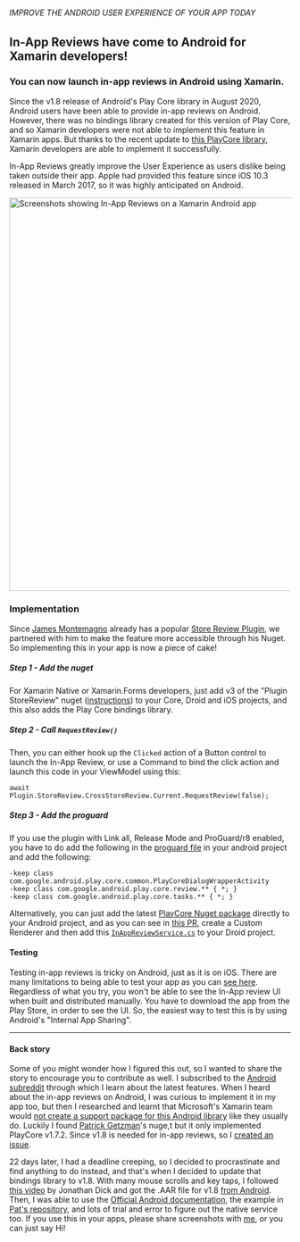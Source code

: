 ###### IMPROVE THE ANDROID USER EXPERIENCE OF YOUR APP TODAY
## In-App Reviews have come to Android for Xamarin developers!
### You can now launch in-app reviews in Android using Xamarin.

Since the v1.8 release of Android's Play Core library in August 2020, Android users have been able to provide in-app reviews on Android. However, there was no bindings library created for this version of Play Core, and so Xamarin developers were not able to implement this feature in Xamarin apps. But thanks to the recent update to [this PlayCore library](https://github.com/PatGet/XamarinPlayCoreUpdater), Xamarin developers are able to implement it successfully.

In-App Reviews greatly improve the User Experience as users dislike being taken outside their app. Apple had provided this feature since iOS 10.3 released in March 2017, so it was highly anticipated on Android.

<img width="705" alt="Screenshots showing In-App Reviews on a Xamarin Android app" src="https://user-images.githubusercontent.com/8262287/93619419-8802e580-f9a6-11ea-9c80-920f8a3fb196.png">

### Implementation

Since [James Montemagno](https://twitter.com/JamesMontemagno) already has a popular [Store Review Plugin](https://www.nuget.org/packages/Plugin.StoreReview/), we partnered with him to make the feature more accessible through his Nuget. So implementing this in your app is now a piece of cake! 

##### Step 1 - Add the nuget
For Xamarin Native or Xamarin.Forms developers, just add v3 of the "Plugin StoreReview" nuget ([instructions](https://docs.microsoft.com/en-us/visualstudio/mac/nuget-walkthrough)) to your Core, Droid and iOS projects, and this also adds the Play Core bindings library.

##### Step 2 - Call `RequestReview()`
Then, you can either hook up the `Clicked` action of a Button control to launch the In-App Review, or use a Command to bind the click action and launch this code in your ViewModel using this:
```
await Plugin.StoreReview.CrossStoreReview.Current.RequestReview(false);
```

##### Step 3 - Add the proguard
If you use the plugin with Link all, Release Mode and ProGuard/r8 enabled, you have to do add the following in the [proguard file](https://docs.microsoft.com/en-us/xamarin/android/deploy-test/release-prep/proguard) in your android project and add the following: 
```
-keep class com.google.android.play.core.common.PlayCoreDialogWrapperActivity
-keep class com.google.android.play.core.review.** { *; }
-keep class com.google.android.play.core.tasks.** { *; }
```

Alternatively, you can just add the latest [PlayCore Nuget package](https://www.nuget.org/packages/PlayCore/) directly to your Android project, and as you can see in [this PR](https://github.com/PatGet/XamarinPlayCoreUpdater/pull/5), create a Custom Renderer and then add this [`InAppReviewService.cs`](https://gist.github.com/saamerm/bc3f7bd9e96bd4b027ddfaec3a0876a8) to your Droid project.

#### Testing
Testing in-app reviews is tricky on Android, just as it is on iOS. There are many limitations to being able to test your app as you can [see here](https://developer.android.com/guide/playcore/in-app-review/test). Regardless of what you try, you won't be able to see the In-App review UI when built and distributed manually. You have to download the app from the Play Store, in order to see the UI. So, the easiest way to test this is by using Android's "Internal App Sharing". 

---

#### Back story
Some of you might wonder how  I figured this out, so I wanted to share the story to encourage you to contribute as well. I subscribed to the [Android subreddit](https://www.reddit.com/r/androiddev/) through which I learn about the latest features. When I heard about the in-app reviews on Android, I was curious to implement it in my app too, but then I researched and learnt that Microsoft's Xamarin team would [not create a support package for this Android library](https://github.com/xamarin/GooglePlayServicesComponents/issues/221) like they usually do. Luckily I found [Patrick Getzman](https://github.com/PatGet)'s nuge,t but it only implemented PlayCore v1.7.2. Since v1.8 is needed for in-app reviews, so I [created an issue](https://github.com/PatGet/XamarinPlayCoreUpdater/issues/2). 

22 days later, I had a deadline creeping, so I decided to procrastinate and find anything to do instead, and that's when I decided to update that bindings library to v1.8. With many mouse scrolls and key taps, I followed [this video](https://www.youtube.com/watch?v=NyqxScrnJKw) by Jonathan Dick and got the .AAR file for v1.8 [from Android](https://developer.android.com/guide/playcore#native). Then, I was able to use the [Official Android documentation](https://developer.android.com/guide/playcore/in-app-review/kotlin-java#java), the example in [Pat's repository](https://github.com/PatGet/XamarinPlayCoreUpdater), and lots of trial and error to figure out the native service too. If you use this in your apps, please share screenshots with [me](https://twitter.com/rocxamarin), or you can just say Hi!
